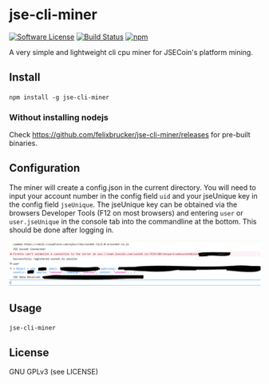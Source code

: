 # jse-cli-miner

[![Software License](https://img.shields.io/badge/license-GPL--3.0-brightgreen.svg?style=flat-square)](LICENSE) [![Build Status](https://img.shields.io/travis/felixbrucker/jse-cli-miner.svg?style=flat-square)](https://travis-ci.org/felixbrucker/jse-cli-miner) [![npm](https://img.shields.io/npm/v/jse-cli-miner.svg?style=flat-square)](https://www.npmjs.com/package/jse-cli-miner)

A very simple and lightweight cli cpu miner for JSECoin's platform mining.

## Install

`npm install -g jse-cli-miner`

### Without installing nodejs

Check https://github.com/felixbrucker/jse-cli-miner/releases for pre-built binaries.

## Configuration

The miner will create a config.json in the current directory. You will need to input your account number in the config field `uid` and your jseUnique key in the config field `jseUnique`. The jseUnique key can be obtained via the browsers Developer Tools (F12 on most browsers) and entering `user` or `user.jseUnique` in the console tab into the commandline at the bottom. This should be done after logging in.

![Console-Browser](/screens/console-browser.png?raw=true "Console-Browser")

## Usage

`jse-cli-miner`

## License

GNU GPLv3 (see LICENSE)
